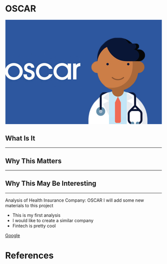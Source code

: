 # OSCAR
![logo](images/oscar_logo.png)


## **What Is It**
---


## **Why This Matters**
---

## **Why This May Be Interesting**
---


Analysis of Health Insurance Company: OSCAR
I will add some new materials to this project

* This is my first analysis
* I would like to create a similar company
* Fintech is pretty cool

[Google](https://www.google.com "Google's Home Page")
# References
